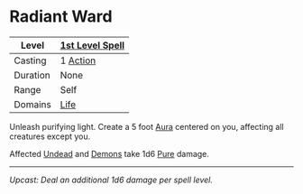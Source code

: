 # Radiant Ward

| Level    | [1st Level Spell](1st%20Level%20Spells.md)                            |
| -------- | --------------------------------------------------------------------- |
| Casting  | 1 [Action](../../../../Game%20Procedures/Core%20Procedures/Action.md) |
| Duration | None                                                                  |
| Range    | Self                                                                  |
| Domains  | [Life](../../Spell%20Domains/Life.md)                                 |

Unleash purifying light. Create a 5 foot [Aura](../../Areas%20of%20Effect/Aura.md) centered on you, affecting all creatures except you.

Affected [Undead](../../../../Resources%20for%20GMs/Creatures/Creature%20Types/Undead.md) and [Demons](../../../../Resources%20for%20GMs/Creatures/Creature%20Types/Demon.md) take 1d6 [Pure](../../../../Game%20Procedures/Combat/Damage%20Types/Pure.md) damage.

---
*Upcast: Deal an additional 1d6 damage per spell level.*

